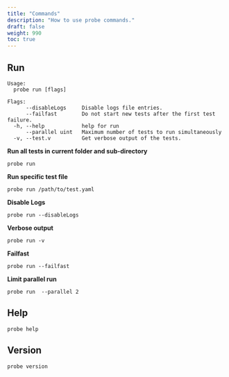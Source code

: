 ```yaml
---
title: "Commands"
description: "How to use probe commands."
draft: false
weight: 990
toc: true
---
```


## Run

```
Usage:
  probe run [flags]

Flags:
      --disableLogs     Disable logs file entries.
      --failfast        Do not start new tests after the first test failure.
  -h, --help            help for run
      --parallel uint   Maximum number of tests to run simultaneously
  -v, --test.v          Get verbose output of the tests.
```

**Run all tests in current folder and sub-directory**

```
probe run
```

**Run specific test file**


```
probe run /path/to/test.yaml
```

**Disable Logs**

```
probe run --disableLogs
```

**Verbose output**

```
probe run -v
```

**Failfast**

```
probe run --failfast
```

**Limit parallel run**

```
probe run  --parallel 2
```

## Help


```
probe help
```


## Version

```
probe version
```
